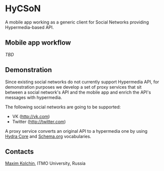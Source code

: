 # HyCSoN

A mobile app working as a generic client for Social Networks providing Hypermedia-based API.

## Mobile app workflow

_TBD_

## Demonstration

Since existing social networks do not currently support Hypermedia API, for demonstration purposes we develop a set of proxy services that sit between a social network's API and the mobile app and enrich the API's messages with hypermedia.

The following social networks are going to be supported:

* VK (http://vk.com)
* Twitter (http://twitter.com)

A proxy service converts an original API to a hypermedia one by using [Hydra Core](http://hydra-cg.com/) and [Schema.org](http://schema.org) vocabularies.

## Contacts

[Maxim Kolchin](http://kolchinmax.ru), ITMO University, Russia
